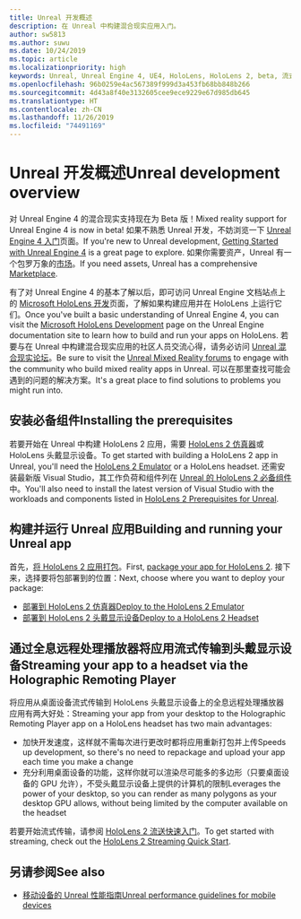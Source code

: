 ```yaml
---
title: Unreal 开发概述
description: 在 Unreal 中构建混合现实应用入门。
author: sw5813
ms.author: suwu
ms.date: 10/24/2019
ms.topic: article
ms.localizationpriority: high
keywords: Unreal, Unreal Engine 4, UE4, HoloLens, HoloLens 2, beta, 流式传输, 远程处理, 混合现实, 开发, 入门, 新项目, 仿真器, 文档
ms.openlocfilehash: 96b0259e4ac567389f999d3a453fb68bb848b266
ms.sourcegitcommit: 4d43a8f40e3132605cee9ece9229e67d985db645
ms.translationtype: HT
ms.contentlocale: zh-CN
ms.lasthandoff: 11/26/2019
ms.locfileid: "74491169"
---
```

# <a name="unreal-development-overview"></a><span data-ttu-id="520fb-104">Unreal 开发概述</span><span class="sxs-lookup"><span data-stu-id="520fb-104">Unreal development overview</span></span>

<span data-ttu-id="520fb-105">对 Unreal Engine 4 的混合现实支持现在为 Beta 版！</span><span class="sxs-lookup"><span data-stu-id="520fb-105">Mixed reality support for Unreal Engine 4 is now in beta!</span></span> <span data-ttu-id="520fb-106">如果不熟悉 Unreal 开发，不妨浏览一下 <a href="https://docs.unrealengine.com//GettingStarted/index.html" target="_blank">Unreal Engine 4 入门</a>页面。</span><span class="sxs-lookup"><span data-stu-id="520fb-106">If you're new to Unreal development, <a href="https://docs.unrealengine.com//GettingStarted/index.html" target="_blank">Getting Started with Unreal Engine 4</a> is a great page to explore.</span></span> <span data-ttu-id="520fb-107">如果你需要资产，Unreal 有一个包罗万象的<a href="https://www.unrealengine.com/marketplace//store" target="_blank">市场</a>。</span><span class="sxs-lookup"><span data-stu-id="520fb-107">If you need assets, Unreal has a comprehensive <a href="https://www.unrealengine.com/marketplace//store" target="_blank">Marketplace</a>.</span></span> 

<span data-ttu-id="520fb-108">有了对 Unreal Engine 4 的基本了解以后，即可访问 Unreal Engine 文档站点上的 <a href="https://docs.unrealengine.com//Platforms/AR/HoloLens2/index.html" target="_blank">Microsoft HoloLens 开发</a>页面，了解如果构建应用并在 HoloLens 上运行它们。</span><span class="sxs-lookup"><span data-stu-id="520fb-108">Once you've built a basic understanding of Unreal Engine 4, you can visit the <a href="https://docs.unrealengine.com//Platforms/AR/HoloLens2/index.html" target="_blank">Microsoft HoloLens Development</a> page on the Unreal Engine documentation site to learn how to build and run your apps on HoloLens.</span></span> <span data-ttu-id="520fb-109">若要与在 Unreal 中构建混合现实应用的社区人员交流心得，请务必访问 <a href="https://forums.unrealengine.com/development-discussion/vr-ar-development" target="_blank">Unreal 混合现实论坛</a>。</span><span class="sxs-lookup"><span data-stu-id="520fb-109">Be sure to visit the <a href="https://forums.unrealengine.com/development-discussion/vr-ar-development" target="_blank">Unreal Mixed Reality forums</a> to engage with the community who build mixed reality apps in Unreal.</span></span> <span data-ttu-id="520fb-110">可以在那里查找可能会遇到的问题的解决方案。</span><span class="sxs-lookup"><span data-stu-id="520fb-110">It's a great place to find solutions to problems you might run into.</span></span>

## <a name="installing-the-prerequisites"></a><span data-ttu-id="520fb-111">安装必备组件</span><span class="sxs-lookup"><span data-stu-id="520fb-111">Installing the prerequisites</span></span>

<span data-ttu-id="520fb-112">若要开始在 Unreal 中构建 HoloLens 2 应用，需要 [HoloLens 2 仿真器](using-the-hololens-emulator.md)或 HoloLens 头戴显示设备。</span><span class="sxs-lookup"><span data-stu-id="520fb-112">To get started with building a HoloLens 2 app in Unreal, you'll need the [HoloLens 2 Emulator](using-the-hololens-emulator.md) or a HoloLens headset.</span></span> <span data-ttu-id="520fb-113">还需安装最新版 Visual Studio，其工作负荷和组件列在 <a href="https://docs.unrealengine.com//Platforms/AR/HoloLens2/Prerequisites/index.html" target="_blank">Unreal 的 HoloLens 2 必备组件</a>中。</span><span class="sxs-lookup"><span data-stu-id="520fb-113">You'll also need to install the latest version of Visual Studio with the workloads and components listed in <a href="https://docs.unrealengine.com//Platforms/AR/HoloLens2/Prerequisites/index.html" target="_blank">HoloLens 2 Prerequisites for Unreal</a>.</span></span>

## <a name="building-and-running-your-unreal-app"></a><span data-ttu-id="520fb-114">构建并运行 Unreal 应用</span><span class="sxs-lookup"><span data-stu-id="520fb-114">Building and running your Unreal app</span></span>

<span data-ttu-id="520fb-115">首先，<a href="https://docs.unrealengine.com//Platforms/AR/HoloLens2/HowTo/PackageApp/index.html" target="_blank">将 HoloLens 2 应用打包</a>。</span><span class="sxs-lookup"><span data-stu-id="520fb-115">First, <a href="https://docs.unrealengine.com//Platforms/AR/HoloLens2/HowTo/PackageApp/index.html" target="_blank">package your app for HoloLens 2</a>.</span></span> <span data-ttu-id="520fb-116">接下来，选择要将包部署到的位置：</span><span class="sxs-lookup"><span data-stu-id="520fb-116">Next, choose where you want to deploy your package:</span></span>
* <span data-ttu-id="520fb-117"><a href="https://docs.unrealengine.com//Platforms/AR/HoloLens2/QuickStartEmulator/index.html" target="_blank">部署到 HoloLens 2 仿真器</a></span><span class="sxs-lookup"><span data-stu-id="520fb-117"><a href="https://docs.unrealengine.com//Platforms/AR/HoloLens2/QuickStartEmulator/index.html" target="_blank">Deploy to the HoloLens 2 Emulator</a></span></span>
* <span data-ttu-id="520fb-118"><a href="https://docs.unrealengine.com//Platforms/AR/HoloLens2/QuickStartDevice/index.html" target="_blank">部署到 HoloLens 2 头戴显示设备</a></span><span class="sxs-lookup"><span data-stu-id="520fb-118"><a href="https://docs.unrealengine.com//Platforms/AR/HoloLens2/QuickStartDevice/index.html" target="_blank">Deploy to a HoloLens 2 Headset</a></span></span>

## <a name="streaming-your-app-to-a-headset-via-the-holographic-remoting-player"></a><span data-ttu-id="520fb-119">通过全息远程处理播放器将应用流式传输到头戴显示设备</span><span class="sxs-lookup"><span data-stu-id="520fb-119">Streaming your app to a headset via the Holographic Remoting Player</span></span>

<span data-ttu-id="520fb-120">将应用从桌面设备流式传输到 HoloLens 头戴显示设备上的全息远程处理播放器应用有两大好处：</span><span class="sxs-lookup"><span data-stu-id="520fb-120">Streaming your app from your desktop to the Holographic Remoting Player app on a HoloLens headset has two main advantages:</span></span> 
* <span data-ttu-id="520fb-121">加快开发速度，这样就不需每次进行更改时都将应用重新打包并上传</span><span class="sxs-lookup"><span data-stu-id="520fb-121">Speeds up development, so there's no need to repackage and upload your app each time you make a change</span></span>
* <span data-ttu-id="520fb-122">充分利用桌面设备的功能，这样你就可以渲染尽可能多的多边形（只要桌面设备的 GPU 允许），不受头戴显示设备上提供的计算机的限制</span><span class="sxs-lookup"><span data-stu-id="520fb-122">Leverages the power of your desktop, so you can render as many polygons as your desktop GPU allows, without being limited by the computer available on the headset</span></span>

<span data-ttu-id="520fb-123">若要开始流式传输，请参阅 <a href="https://docs.unrealengine.com//Platforms/AR/HoloLens2/QuickStartStreaming/index.html" target="_blank">HoloLens 2 流送快速入门</a>[]()。</span><span class="sxs-lookup"><span data-stu-id="520fb-123">To get started with streaming, check out the <a href="https://docs.unrealengine.com//Platforms/AR/HoloLens2/QuickStartStreaming/index.html" target="_blank">HoloLens 2 Streaming Quick Start</a>[]().</span></span>

## <a name="see-also"></a><span data-ttu-id="520fb-124">另请参阅</span><span class="sxs-lookup"><span data-stu-id="520fb-124">See also</span></span>
* <span data-ttu-id="520fb-125"><a href="https://docs.unrealengine.com//Platforms/Mobile/Performance/index.html" target="_blank">移动设备的 Unreal 性能指南</a></span><span class="sxs-lookup"><span data-stu-id="520fb-125"><a href="https://docs.unrealengine.com//Platforms/Mobile/Performance/index.html" target="_blank">Unreal performance guidelines for mobile devices</a></span></span>
